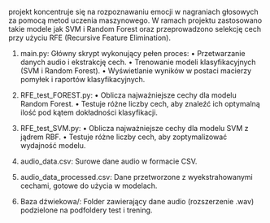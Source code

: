 projekt koncentruje się na rozpoznawaniu emocji w nagraniach głosowych za pomocą metod uczenia maszynowego.
W ramach projektu zastosowano takie modele jak SVM i Random Forest oraz przeprowadzono selekcję cech przy użyciu RFE (Recursive Feature Elimination).

1. main.py: Główny skrypt wykonujący pełen proces:
	•	Przetwarzanie danych audio i ekstrakcję cech.
	•	Trenowanie modeli klasyfikacyjnych (SVM i Random Forest).
	•	Wyświetlanie wyników w postaci macierzy pomyłek i raportów klasyfikacyjnych.

2. RFE_test_FOREST.py:
	•	Oblicza najważniejsze cechy dla modelu Random Forest.
	•	Testuje różne liczby cech, aby znaleźć ich optymalną ilość pod kątem dokładności klasyfikacji.

4. RFE_test_SVM.py:
	•	Oblicza najważniejsze cechy dla modelu SVM z jądrem RBF.
	•	Testuje różne liczby cech, aby zoptymalizować wydajność modelu.

5. audio_data.csv: Surowe dane audio w formacie CSV.

6. audio_data_processed.csv: Dane przetworzone z wyekstrahowanymi cechami, gotowe do użycia w modelach.
  
7. Baza dźwiekowa/: Folder zawierający dane audio (rozszerzenie .wav) podzielone na podfoldery test i trening.
